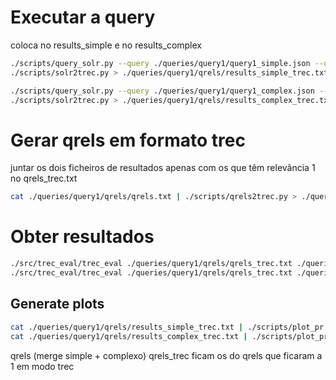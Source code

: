 # Executar a query

coloca no results_simple e no results_complex

```sh
./scripts/query_solr.py --query ./queries/query1/query1_simple.json --uri http://localhost:8983/solr --collection stocks | \
./scripts/solr2trec.py > ./queries/query1/qrels/results_simple_trec.txt
```

```sh
./scripts/query_solr.py --query ./queries/query1/query1_complex.json --uri http://localhost:8983/solr --collection stocks | \
./scripts/solr2trec.py > ./queries/query1/qrels/results_complex_trec.txt
```

# Gerar qrels em formato trec

juntar os dois ficheiros de resultados apenas com os que têm relevância 1 no qrels_trec.txt

```sh
cat ./queries/query1/qrels/qrels.txt | ./scripts/qrels2trec.py > ./queries/query1/qrels/qrels_trec.txt
```

# Obter resultados

```sh
./src/trec_eval/trec_eval ./queries/query1/qrels/qrels_trec.txt ./queries/query1/qrels/results_simple_trec.txt > ./queries/query1/results/results_simple.txt
./src/trec_eval/trec_eval ./queries/query1/qrels/qrels_trec.txt ./queries/query1/qrels/results_complex_trec.txt > ./queries/query1/results/results_complex.txt
```

## Generate plots

```sh
cat ./queries/query1/qrels/results_simple_trec.txt | ./scripts/plot_pr.py --qrels ./queries/query1/qrels/qrels_trec.txt --output ./queries/query1/results/results_simple.png
cat ./queries/query1/qrels/results_complex_trec.txt | ./scripts/plot_pr.py --qrels ./queries/query1/qrels/qrels_trec.txt --output ./queries/query1/results/results_complex.png
```

qrels (merge simple + complexo)
qrels_trec ficam os do qrels que ficaram a 1 em modo trec
